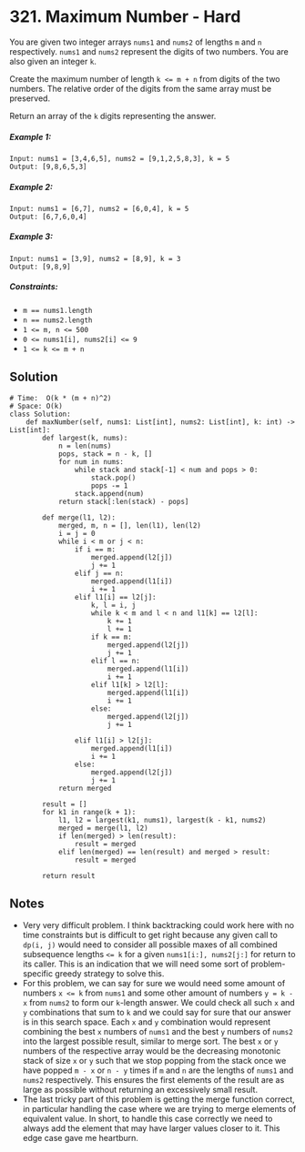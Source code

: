 # 321. Maximum Number - Hard

You are given two integer arrays `nums1` and `nums2` of lengths `m` and `n` respectively. `nums1` and `nums2` represent the digits of two numbers. You are also given an integer `k`.

Create the maximum number of length `k <= m + n` from digits of the two numbers. The relative order of the digits from the same array must be preserved.

Return an array of the `k` digits representing the answer.

##### Example 1:

```
Input: nums1 = [3,4,6,5], nums2 = [9,1,2,5,8,3], k = 5
Output: [9,8,6,5,3]
```

##### Example 2:

```
Input: nums1 = [6,7], nums2 = [6,0,4], k = 5
Output: [6,7,6,0,4]
```

##### Example 3:

```
Input: nums1 = [3,9], nums2 = [8,9], k = 3
Output: [9,8,9]
```

##### Constraints:

- `m == nums1.length`
- `n == nums2.length`
- `1 <= m, n <= 500`
- `0 <= nums1[i], nums2[i] <= 9`
- `1 <= k <= m + n`

## Solution

```
# Time:  O(k * (m + n)^2)
# Space: O(k)
class Solution:
    def maxNumber(self, nums1: List[int], nums2: List[int], k: int) -> List[int]:
        def largest(k, nums):
            n = len(nums)
            pops, stack = n - k, []
            for num in nums:
                while stack and stack[-1] < num and pops > 0:
                    stack.pop()
                    pops -= 1
                stack.append(num)
            return stack[:len(stack) - pops]
        
        def merge(l1, l2):
            merged, m, n = [], len(l1), len(l2)
            i = j = 0
            while i < m or j < n:
                if i == m:
                    merged.append(l2[j])
                    j += 1
                elif j == n:
                    merged.append(l1[i])
                    i += 1
                elif l1[i] == l2[j]:
                    k, l = i, j
                    while k < m and l < n and l1[k] == l2[l]:
                        k += 1
                        l += 1
                    if k == m:
                        merged.append(l2[j])
                        j += 1
                    elif l == n:
                        merged.append(l1[i])
                        i += 1
                    elif l1[k] > l2[l]:
                        merged.append(l1[i])
                        i += 1
                    else:
                        merged.append(l2[j])
                        j += 1
                        
                elif l1[i] > l2[j]:
                    merged.append(l1[i])
                    i += 1
                else:
                    merged.append(l2[j])
                    j += 1
            return merged
        
        result = []
        for k1 in range(k + 1):
            l1, l2 = largest(k1, nums1), largest(k - k1, nums2)
            merged = merge(l1, l2)
            if len(merged) > len(result):
                result = merged
            elif len(merged) == len(result) and merged > result:
                result = merged
        
        return result
```

## Notes
- Very very difficult problem. I think backtracking could work here with no time constraints but is difficult to get right because any given call to `dp(i, j)` would need to consider all possible maxes of all combined subsequence lengths `<= k` for a given `nums1[i:], nums2[j:]` for return to its caller. This is an indication that we will need some sort of problem-specific greedy strategy to solve this. 
- For this problem, we can say for sure we would need some amount of numbers `x <= k` from `nums1` and some other amount of numbers `y = k - x` from `nums2` to form our `k`-length answer. We could check all such `x` and `y` combinations that sum to `k` and we could say for sure that our answer is in this search space. Each `x` and `y` combination would represent combining the best `x` numbers of `nums1` and the best `y` numbers of `nums2` into the largest possible result, similar to merge sort. The best `x` or `y` numbers of the respective array would be the decreasing monotonic stack of size `x` or `y` such that we stop popping from the stack once we have popped `m - x` or `n - y` times if `m` and `n` are the lengths of `nums1` and `nums2` respectively. This ensures the first elements of the result are as large as possible without returning an excessively small result.
- The last tricky part of this problem is getting the merge function correct, in particular handling the case where we are trying to merge elements of equivalent value. In short, to handle this case correctly we need to always add the element that may have larger values closer to it. This edge case gave me heartburn.